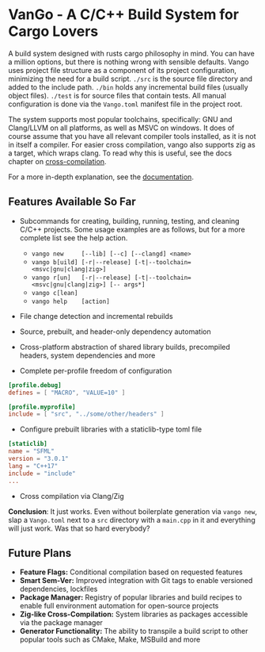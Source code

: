 # VanGo - A C/C++ Build System for Cargo Lovers

A build system designed with rusts cargo philosophy in mind. You can have a million options, but there is nothing wrong with sensible defaults. Vango uses project file structure as a component of its project configuration, minimizing the need for a build script. `./src` is the source file directory and added to the include path. `./bin` holds any incremental build files (usually object files). `./test` is for source files that contain tests. All manual configuration is done via the `Vango.toml` manifest file in the project root.

The system supports most popular toolchains, specifically: GNU and Clang/LLVM on all platforms, as well as MSVC on windows. It does of course assume that you have all relevant compiler tools installed, as it is not in itself a compiler. For easier cross compilation, vango also supports zig as a target, which wraps clang. To read why this is useful, see the docs chapter on [cross-compilation](docs/crosscomp.md).

For a more in-depth explanation, see the [documentation](docs/README.md).

## Features Available So Far
- Subcommands for creating, building, running, testing, and cleaning C/C++ projects. Some usage examples are as follows, but for a more complete list see the help action.
    * `vango new     [--lib] [--c] [--clangd] <name>`
    * `vango b[uild] [-r|--release] [-t|--toolchain=<msvc|gnu|clang|zig>]`
    * `vango r[un]   [-r|--release] [-t|--toolchain=<msvc|gnu|clang|zig>] [-- args*]`
    * `vango c[lean]`
    * `vango help    [action]`

- File change detection and incremental rebuilds
- Source, prebuilt, and header-only dependency automation
- Cross-platform abstraction of shared library builds, precompiled headers, system dependencies and more
- Complete per-profile freedom of configuration
```toml
[profile.debug]
defines = [ "MACRO", "VALUE=10" ]

[profile.myprofile]
include = [ "src", "../some/other/headers" ]
```
- Configure prebuilt libraries with a staticlib-type toml file
```toml
[staticlib]
name = "SFML"
version = "3.0.1"
lang = "C++17"
include = "include"
...
```
- Cross compilation via Clang/Zig

**Conclusion**: It just works. Even without boilerplate generation via `vango new`, slap a `Vango.toml` next to a `src` directory with a `main.cpp` in it and everything will just work. Was that so hard everybody?

## Future Plans
- **Feature Flags:** Conditional compilation based on requested features
- **Smart Sem-Ver:** Improved integration with Git tags to enable versioned dependencies, lockfiles
- **Package Manager:** Registry of popular libraries and build recipes to enable full environment automation for open-source projects
- **Zig-like Cross-Compilation:** System libraries as packages accessible via the package manager
- **Generator Functionality:** The ability to transpile a build script to other popular tools such as CMake, Make, MSBuild and more

